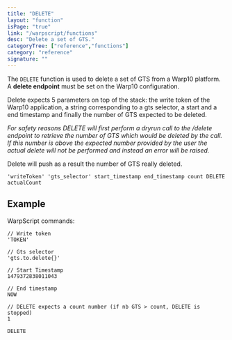 ```yaml
---
title: "DELETE"
layout: "function"
isPage: "true"
link: "/warpscript/functions"
desc: "Delete a set of GTS."
categoryTree: ["reference","functions"]
category: "reference"
signature: ""
---
```

 
The `DELETE` function is used to delete a set of GTS from a Warp10 platform. A **delete endpoint** must be set on the Warp10 configuration.

Delete expects 5 parameters on top of the stack: the write token of the Warp10 application, a string corresponding to a gts selector, a start and a end timestamp and finally the number of GTS expected to be deleted. 

*For safety reasons DELETE will first perform a dryrun call to the /delete endpoint to retrieve the number of GTS which would be deleted by the call. If this number is above the expected number provided by the user the actual delete will not be performed and instead an error will be raised.*

Delete will push as a result the number of GTS really deleted.

```
'writeToken' 'gts_selector' start_timestamp end_timestamp count DELETE actualCount
```

## Example ##

WarpScript commands:

    // Write token
    'TOKEN'

    // Gts selector
    'gts.to.delete{}'

    // Start Timestamp
    1479372838011043

    // End timestamp
    NOW

    // DELETE expects a count number (if nb GTS > count, DELETE is stopped)
    1

    DELETE 
